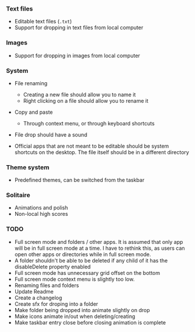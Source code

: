 ### Text files

- Editable text files (`.txt`)
- Support for dropping in text files from local computer

### Images

- Support for dropping in images from local computer

### System

- File renaming

  - Creating a new file should allow you to name it
  - Right clicking on a file should allow you to rename it

- Copy and paste

  - Through context menu, or through keyboard shortcuts

- File drop should have a sound

- Official apps that are not meant to be editable should be system shortcuts
  on the desktop. The file itself should be in a different directory

### Theme system

- Predefined themes, can be switched from the taskbar

### Solitaire

- Animations and polish
- Non-local high scores

### TODO

- Full screen mode and folders / other apps. It is assumed that only app will be in full screen mode at a time. I have to rethink this, as users can open
  other apps or directories while in full screen mode.
- A folder shouldn't be able to be deleted if any child of it has the disableDelete property enabled
- Full screen mode has unnecessary grid offset on the bottom
- Full screen mode context menu is slightly too low.
- Renaming files and folders
- Update Readme
- Create a changelog
- Create sfx for droping into a folder
- Make folder being dropped into animate slightly on drop
- Make icons animate in/out when deleting/creating
- Make taskbar entry close before closing animation is complete
